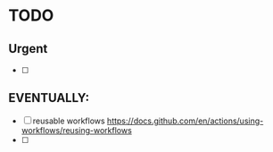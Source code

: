 
# TODO
## Urgent
- [ ] 
## EVENTUALLY:
- [ ]  reusable workflows
        https://docs.github.com/en/actions/using-workflows/reusing-workflows
- [ ] 